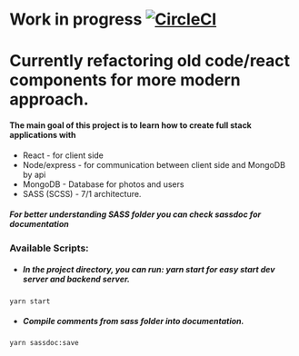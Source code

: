 # Work in progress [![CircleCI](https://circleci.com/gh/Patryk-Rozwadowski/ToToo---MERN.svg?style=svg)](https://circleci.com/gh/Patryk-Rozwadowski/MERN)
# Currently refactoring old code/react components for more modern approach.
#### The main goal of this project is to learn how to create full stack applications with
- React - for client side 
- Node/express - for communication between client side and MongoDB by api
- MongoDB - Database for photos and users
- SASS (SCSS) - 7/1 architecture. 


##### For better understanding SASS folder you can check sassdoc for documentation
### Available Scripts:
- ##### In the project directory, you can run: yarn start for easy start dev server and backend server.
````
yarn start
````
- ##### Compile comments from sass folder into documentation.
```
yarn sassdoc:save
````
